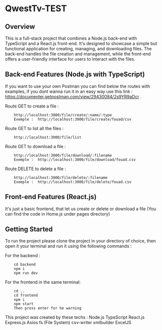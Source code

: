 # QwestTv-TEST
## Overview

This is a full-stack project that combines a Node.js back-end with TypeScript and a React.js front-end. It's designed to showcase a simple but functional application for creating, managing, and downloading files. The back-end handles the file creation and management, while the front-end offers a user-friendly interface for users to interact with the files.

## Back-end Features (Node.js with TypeScript)

If you want to use your own Postman you can find below the routes with examples, if you dont wanna run it in an easy way use this link : https://documenter.getpostman.com/view/29430084/2s9YR9aDcr .

Route GET to create a file :

        http://localhost:3000/file/create/:name/:type
        Exemple :  http://localhost:3000/file/create/fouad/csv

Route GET to list all the files :

        http://localhost:3000/file/list

Route GET to download a file :

        http://localhost:3000/file/download/:filename
        Exemple :  http://localhost:3000/file/download/fouad.csv

Route DELETE to delete a file :

        http://localhost:3000/file/delete/:filename
        Exemple :  http://localhost:3000/file/delete/fouad.csv

## Front-end Features (React.js)

It's just a basic frontend, that let us create or delete or download a file (You can find the code in Home.js under pages directory)

## Getting Started

To run the project please clone the project in your directory of choice, then open it your terminal and run it using the following commands :

For the backend :

        cd backend
        npm i
        npm run dev
    
For the frontend in the same terminal: 

        cd .. 
        cd frontend
        npm i
        npm start
        Then press enter for he warning

This project was created by these techs : 
    Node.js
    TypeScript
    React.js
    Express.js
    Axios
    fs (File System)
    csv-writer
    xmlbuilder
    ExcelJS


